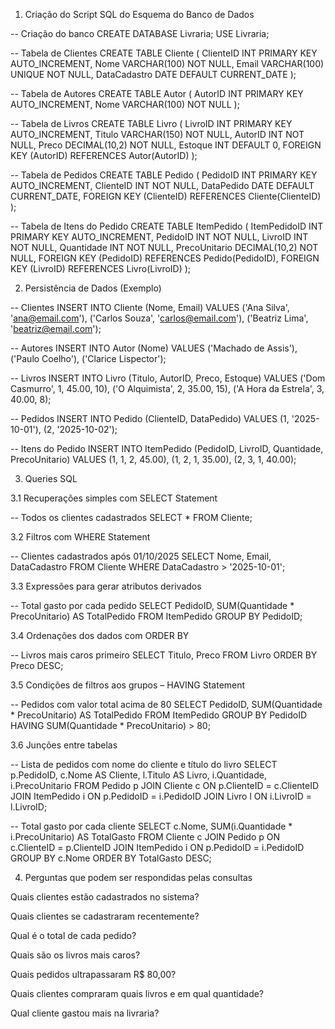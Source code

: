 1. Criação do Script SQL do Esquema do Banco de Dados
   
-- Criação do banco
CREATE DATABASE Livraria;
USE Livraria;

-- Tabela de Clientes
CREATE TABLE Cliente (
    ClienteID INT PRIMARY KEY AUTO_INCREMENT,
    Nome VARCHAR(100) NOT NULL,
    Email VARCHAR(100) UNIQUE NOT NULL,
    DataCadastro DATE DEFAULT CURRENT_DATE
);

-- Tabela de Autores
CREATE TABLE Autor (
    AutorID INT PRIMARY KEY AUTO_INCREMENT,
    Nome VARCHAR(100) NOT NULL
);

-- Tabela de Livros
CREATE TABLE Livro (
    LivroID INT PRIMARY KEY AUTO_INCREMENT,
    Titulo VARCHAR(150) NOT NULL,
    AutorID INT NOT NULL,
    Preco DECIMAL(10,2) NOT NULL,
    Estoque INT DEFAULT 0,
    FOREIGN KEY (AutorID) REFERENCES Autor(AutorID)
);

-- Tabela de Pedidos
CREATE TABLE Pedido (
    PedidoID INT PRIMARY KEY AUTO_INCREMENT,
    ClienteID INT NOT NULL,
    DataPedido DATE DEFAULT CURRENT_DATE,
    FOREIGN KEY (ClienteID) REFERENCES Cliente(ClienteID)
);

-- Tabela de Itens do Pedido
CREATE TABLE ItemPedido (
    ItemPedidoID INT PRIMARY KEY AUTO_INCREMENT,
    PedidoID INT NOT NULL,
    LivroID INT NOT NULL,
    Quantidade INT NOT NULL,
    PrecoUnitario DECIMAL(10,2) NOT NULL,
    FOREIGN KEY (PedidoID) REFERENCES Pedido(PedidoID),
    FOREIGN KEY (LivroID) REFERENCES Livro(LivroID)
);

2. Persistência de Dados (Exemplo)
   
-- Clientes
INSERT INTO Cliente (Nome, Email) VALUES
('Ana Silva', 'ana@email.com'),
('Carlos Souza', 'carlos@email.com'),
('Beatriz Lima', 'beatriz@email.com');

-- Autores
INSERT INTO Autor (Nome) VALUES
('Machado de Assis'),
('Paulo Coelho'),
('Clarice Lispector');

-- Livros
INSERT INTO Livro (Titulo, AutorID, Preco, Estoque) VALUES
('Dom Casmurro', 1, 45.00, 10),
('O Alquimista', 2, 35.00, 15),
('A Hora da Estrela', 3, 40.00, 8);

-- Pedidos
INSERT INTO Pedido (ClienteID, DataPedido) VALUES
(1, '2025-10-01'),
(2, '2025-10-02');

-- Itens do Pedido
INSERT INTO ItemPedido (PedidoID, LivroID, Quantidade, PrecoUnitario) VALUES
(1, 1, 2, 45.00),
(1, 2, 1, 35.00),
(2, 3, 1, 40.00);

3. Queries SQL
   
3.1 Recuperações simples com SELECT Statement

-- Todos os clientes cadastrados
SELECT * FROM Cliente;

3.2 Filtros com WHERE Statement

-- Clientes cadastrados após 01/10/2025
SELECT Nome, Email, DataCadastro
FROM Cliente
WHERE DataCadastro > '2025-10-01';

3.3 Expressões para gerar atributos derivados

-- Total gasto por cada pedido
SELECT PedidoID, SUM(Quantidade * PrecoUnitario) AS TotalPedido
FROM ItemPedido
GROUP BY PedidoID;

3.4 Ordenações dos dados com ORDER BY

-- Livros mais caros primeiro
SELECT Titulo, Preco
FROM Livro
ORDER BY Preco DESC;

3.5 Condições de filtros aos grupos – HAVING Statement

-- Pedidos com valor total acima de 80
SELECT PedidoID, SUM(Quantidade * PrecoUnitario) AS TotalPedido
FROM ItemPedido
GROUP BY PedidoID
HAVING SUM(Quantidade * PrecoUnitario) > 80;

3.6 Junções entre tabelas

-- Lista de pedidos com nome do cliente e título do livro
SELECT p.PedidoID, c.Nome AS Cliente, l.Titulo AS Livro, i.Quantidade, i.PrecoUnitario
FROM Pedido p
JOIN Cliente c ON p.ClienteID = c.ClienteID
JOIN ItemPedido i ON p.PedidoID = i.PedidoID
JOIN Livro l ON i.LivroID = l.LivroID;

-- Total gasto por cada cliente
SELECT c.Nome, SUM(i.Quantidade * i.PrecoUnitario) AS TotalGasto
FROM Cliente c
JOIN Pedido p ON c.ClienteID = p.ClienteID
JOIN ItemPedido i ON p.PedidoID = i.PedidoID
GROUP BY c.Nome
ORDER BY TotalGasto DESC;

4. Perguntas que podem ser respondidas pelas consultas

Quais clientes estão cadastrados no sistema?

Quais clientes se cadastraram recentemente?

Qual é o total de cada pedido?

Quais são os livros mais caros?

Quais pedidos ultrapassaram R$ 80,00?

Quais clientes compraram quais livros e em qual quantidade?

Qual cliente gastou mais na livraria?
